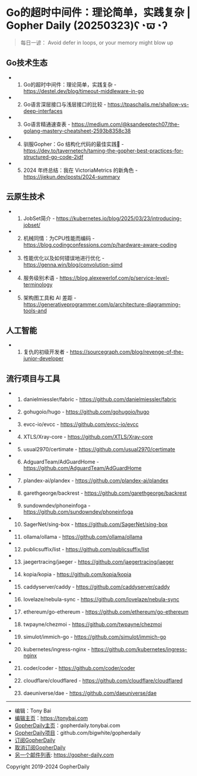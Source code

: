 # Go的超时中间件：理论简单，实践复杂 | Gopher Daily (20250323)ʕ◔ϖ◔ʔ

>每日一谚： Avoid defer in loops, or your memory might blow up

## Go技术生态


- 1. Go的超时中间件：理论简单，实践复杂 - https://destel.dev/blog/timeout-middleware-in-go

- 2. Go语言深层接口与浅层接口的比较 - https://tpaschalis.me/shallow-vs-deep-interfaces

- 3. Go语言精通速查表 - https://medium.com/@ksandeeptech07/the-golang-mastery-cheatsheet-2593b8358c38

- 4. 驯服Gopher：Go 结构化代码的最佳实践🐹 - https://dev.to/tavernetech/taming-the-gopher-best-practices-for-structured-go-code-2idf

- 5. 2024 年终总结：我在 VictoriaMetrics 的新角色 - https://jiekun.dev/posts/2024-summary


## 云原生技术


- 1. JobSet简介 - https://kubernetes.io/blog/2025/03/23/introducing-jobset/

- 2. 机械同情：为CPU性能而编码 - https://blog.codingconfessions.com/p/hardware-aware-coding

- 3. 性能优化以及如何错误地进行优化 - https://genna.win/blog/convolution-simd

- 4. 服务级别术语 - https://blog.alexewerlof.com/p/service-level-terminology

- 5. 架构图工具和 AI 差距 - https://generativeprogrammer.com/p/architecture-diagramming-tools-and


## 人工智能


- 1. 复仇的初级开发者 - https://sourcegraph.com/blog/revenge-of-the-junior-developer


## 流行项目与工具


- 1. danielmiessler/fabric - https://github.com/danielmiessler/fabric

- 2. gohugoio/hugo - https://github.com/gohugoio/hugo

- 3. evcc-io/evcc - https://github.com/evcc-io/evcc

- 4. XTLS/Xray-core - https://github.com/XTLS/Xray-core

- 5. usual2970/certimate - https://github.com/usual2970/certimate

- 6. AdguardTeam/AdGuardHome - https://github.com/AdguardTeam/AdGuardHome

- 7. plandex-ai/plandex - https://github.com/plandex-ai/plandex

- 8. garethgeorge/backrest - https://github.com/garethgeorge/backrest

- 9. sundowndev/phoneinfoga - https://github.com/sundowndev/phoneinfoga

- 10. SagerNet/sing-box - https://github.com/SagerNet/sing-box

- 11. ollama/ollama - https://github.com/ollama/ollama

- 12. publicsuffix/list - https://github.com/publicsuffix/list

- 13. jaegertracing/jaeger - https://github.com/jaegertracing/jaeger

- 14. kopia/kopia - https://github.com/kopia/kopia

- 15. caddyserver/caddy - https://github.com/caddyserver/caddy

- 16. lovelaze/nebula-sync - https://github.com/lovelaze/nebula-sync

- 17. ethereum/go-ethereum - https://github.com/ethereum/go-ethereum

- 18. twpayne/chezmoi - https://github.com/twpayne/chezmoi

- 19. simulot/immich-go - https://github.com/simulot/immich-go

- 20. kubernetes/ingress-nginx - https://github.com/kubernetes/ingress-nginx

- 21. coder/coder - https://github.com/coder/coder

- 22. cloudflare/cloudflared - https://github.com/cloudflare/cloudflared

- 23. daeuniverse/dae - https://github.com/daeuniverse/dae


----

- 编辑：Tony Bai
- [编辑主页](https://tonybai.com)：https://tonybai.com
- [GopherDaily主页](https://gopherdaily.tonybai.com)：gopherdaily.tonybai.com
- [GopherDaily项目](https://github.com/bigwhite/gopherdaily)：github.com/bigwhite/gopherdaily
- [订阅GopherDaily](https://gopherdaily.tonybai.com/subscribe)
- [取消订阅GopherDaily](https://gopherdaily.tonybai.com/unsubscribe)
- [另一个邮件列表](https://gopher-daily.com): https://gopher-daily.com

Copyright 2019-2024 GopherDaily
